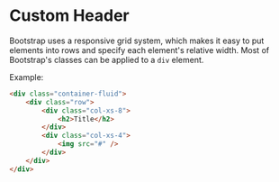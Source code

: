 # Custom Header

Bootstrap uses a responsive grid system, which makes it easy to put elements into rows and specify each element's relative width. Most of Bootstrap's classes can be applied to a `div` element.

Example:

```html
<div class="container-fluid">
    <div class="row">
        <div class="col-xs-8">
            <h2>Title</h2>
        </div>
        <div class="col-xs-4">
            <img src="#" />
        </div>
    </div>
</div>
```
